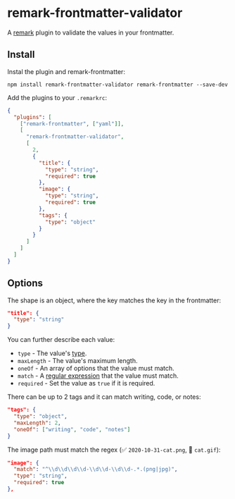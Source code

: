 # remark-frontmatter-validator

A [remark](https://github.com/remarkjs/remark-lint) plugin to validate the values in your frontmatter.

## Install

Instal the plugin and remark-frontmatter:

```
npm install remark-frontmatter-validator remark-frontmatter --save-dev
```

Add the plugins to your `.remarkrc`:

```json
{
  "plugins": [
    ["remark-frontmatter", ["yaml"]],
    [
      "remark-frontmatter-validator",
      [
        2,
        {
          "title": {
            "type": "string",
            "required": true
          },
          "image": {
            "type": "string",
            "required": true
          },
          "tags": {
            "type": "object"
          }
        }
      ]
    ]
  ]
}
```

## Options

The shape is an object, where the key matches the key in the frontmatter:

```json
"title": {
  "type": "string"
}
```

You can further describe each value:

- `type` - The value's [type](https://developer.mozilla.org/en-US/docs/Web/JavaScript/Reference/Operators/typeof).
- `maxLength` - The value's maximum length.
- `oneOf` - An array of options that the value must match.
- `match` - A [regular expression](https://developer.mozilla.org/en-US/docs/Web/JavaScript/Reference/Global_Objects/RegExp) that the value must match.
- `required` - Set the value as `true` if it is required.

There can be up to 2 tags and it can match writing, code, or notes:

```json
"tags": {
  "type": "object",
  "maxLength": 2,
  "oneOf": ["writing", "code", "notes"]
}
```

The image path must match the regex (✅ `2020-10-31-cat.png`, 🚫 `cat.gif`):

```json
"image": {
  "match": "^\\d\\d\\d\\d-\\d\\d-\\d\\d-.*.(png|jpg)",
  "type": "string",
  "required": true
},
```
